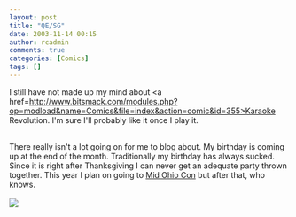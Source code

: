 ```yaml
---
layout: post
title: "QE/SG"
date: 2003-11-14 00:15
author: rcadmin
comments: true
categories: [Comics]
tags: []
---
```

I still have not made up my mind about <a href=http://www.bitsmack.com/modules.php?op=modload&name=Comics&file=index&action=comic&id=355>Karaoke Revolution.</a> I'm sure I'll probably like it once I play it.
<br />

<br />
There really isn't a lot going on for me to blog about. My birthday is coming up at the end of the month. Traditionally my birthday has always sucked. Since it is right after Thanksgiving I can never get an adequate party thrown together. This year I plan on going to <a href=http://www.midohiocon.com>Mid Ohio Con</a> but after that, who knows.<Br><br><!--more--><img src='http://dl.bitsmack.com/comics/20031114.gif'   />
